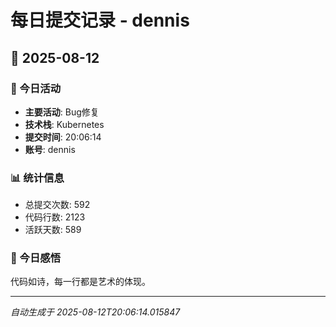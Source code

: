 # 每日提交记录 - dennis

## 📅 2025-08-12

### 🎯 今日活动
- **主要活动**: Bug修复
- **技术栈**: Kubernetes
- **提交时间**: 20:06:14
- **账号**: dennis

### 📊 统计信息
- 总提交次数: 592
- 代码行数: 2123
- 活跃天数: 589

### 💭 今日感悟
代码如诗，每一行都是艺术的体现。

---
*自动生成于 2025-08-12T20:06:14.015847*
